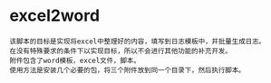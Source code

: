 # excel2word
    该脚本的目标是实现将excel中整理好的内容，填写到日志模板中，并批量生成日志。
    在没有特殊要求的条件下以实现目标，所以不会进行其他功能的补充开发。
    附件包含了word模板，excel文件，脚本。
    使用方法是安装几个必要的包，将三个附件放到同一个目录下，然后执行脚本。
